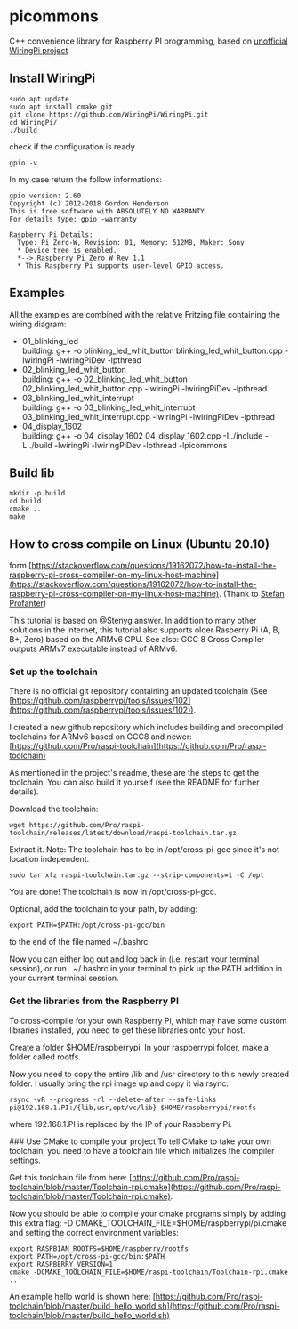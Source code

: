 # picommons

C++ convenience library for Raspberry PI programming, based on [unofficial WiringPi project](https://github.com/WiringPi)

## Install WiringPi

```
sudo apt update
sudo apt install cmake git
git clone https://github.com/WiringPi/WiringPi.git
cd WiringPi/
./build
```

check if the configuration is ready

```
gpio -v
```

In my case return the follow informations:

```
gpio version: 2.60
Copyright (c) 2012-2018 Gordon Henderson
This is free software with ABSOLUTELY NO WARRANTY.
For details type: gpio -warranty

Raspberry Pi Details:
  Type: Pi Zero-W, Revision: 01, Memory: 512MB, Maker: Sony
  * Device tree is enabled.
  *--> Raspberry Pi Zero W Rev 1.1
  * This Raspberry Pi supports user-level GPIO access.
```

## Examples

All the examples are combined with the relative Fritzing file containing the wiring diagram:

- 01_blinking_led  
  building: g++ -o blinking_led_whit_button blinking_led_whit_button.cpp -lwiringPi -lwiringPiDev -lpthread
- 02_blinking_led_whit_button  
  building: g++ -o 02_blinking_led_whit_button 02_blinking_led_whit_button.cpp -lwiringPi -lwiringPiDev -lpthread
- 03_blinking_led_whit_interrupt  
  building: g++ -o 03_blinking_led_whit_interrupt 03_blinking_led_whit_interrupt.cpp -lwiringPi -lwiringPiDev -lpthread
- 04_display_1602  
  building: g++ -o 04_display_1602 04_display_1602.cpp -I../include -L../build -lwiringPi -lwiringPiDev -lpthread -lpicommons

## Build lib

```
mkdir -p build
cd build
cmake ..
make
```

## How to cross compile on Linux (Ubuntu 20.10)
form [https://stackoverflow.com/questions/19162072/how-to-install-the-raspberry-pi-cross-compiler-on-my-linux-host-machine](https://stackoverflow.com/questions/19162072/how-to-install-the-raspberry-pi-cross-compiler-on-my-linux-host-machine). 
(Thank to [Stefan Profanter](https://stackoverflow.com/users/869402/stefan-profanter))  
  
This tutorial is based on @Stenyg answer. In addition to many other solutions in the internet, this tutorial also supports older Rasperry Pi (A, B, B+, Zero) based on the ARMv6 CPU. See also: GCC 8 Cross Compiler outputs ARMv7 executable instead of ARMv6. 

### Set up the toolchain 
There is no official git repository containing an updated toolchain (See [https://github.com/raspberrypi/tools/issues/102](https://github.com/raspberrypi/tools/issues/102)).
  
I created a new github repository which includes building and precompiled toolchains for ARMv6 based on GCC8 and newer:  
[https://github.com/Pro/raspi-toolchain](https://github.com/Pro/raspi-toolchain)
  
As mentioned in the project's readme, these are the steps to get the toolchain. You can also build it yourself (see the README for further details). 
  
Download the toolchain:  
```
wget https://github.com/Pro/raspi-toolchain/releases/latest/download/raspi-toolchain.tar.gz
```
Extract it. Note: The toolchain has to be in /opt/cross-pi-gcc since it's not location independent.
```
sudo tar xfz raspi-toolchain.tar.gz --strip-components=1 -C /opt
```
You are done! The toolchain is now in /opt/cross-pi-gcc. 
  
Optional, add the toolchain to your path, by adding:
```
export PATH=$PATH:/opt/cross-pi-gcc/bin
```
to the end of the file named ~/.bashrc. 
  
Now you can either log out and log back in (i.e. restart your terminal session), or run . ~/.bashrc in your terminal to pick up the PATH addition in your current terminal session.  
### Get the libraries from the Raspberry PI
To cross-compile for your own Raspberry Pi, which may have some custom libraries installed, you need to get these libraries onto your host.
  
Create a folder $HOME/raspberrypi. In your raspberrypi folder, make a folder called rootfs.
  
Now you need to copy the entire /lib and /usr directory to this newly created folder. I usually bring the rpi image up and copy it via rsync:
```
rsync -vR --progress -rl --delete-after --safe-links pi@192.168.1.PI:/{lib,usr,opt/vc/lib} $HOME/raspberrypi/rootfs
```
where 192.168.1.PI is replaced by the IP of your Raspberry Pi.
  
### Use CMake to compile your project
To tell CMake to take your own toolchain, you need to have a toolchain file which initializes the compiler settings.
  
Get this toolchain file from here: [https://github.com/Pro/raspi-toolchain/blob/master/Toolchain-rpi.cmake](https://github.com/Pro/raspi-toolchain/blob/master/Toolchain-rpi.cmake). 
  
Now you should be able to compile your cmake programs simply by adding this extra flag: -D CMAKE_TOOLCHAIN_FILE=$HOME/raspberrypi/pi.cmake and setting the correct environment variables:
```
export RASPBIAN_ROOTFS=$HOME/raspberry/rootfs
export PATH=/opt/cross-pi-gcc/bin:$PATH
export RASPBERRY_VERSION=1
cmake -DCMAKE_TOOLCHAIN_FILE=$HOME/raspi-toolchain/Toolchain-rpi.cmake ..
```
An example hello world is shown here: [https://github.com/Pro/raspi-toolchain/blob/master/build_hello_world.sh](https://github.com/Pro/raspi-toolchain/blob/master/build_hello_world.sh)



